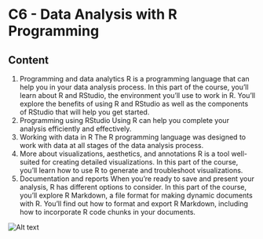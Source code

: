 # C6 - Data Analysis with R Programming

## Content
1. Programming and data analytics
R is a programming language that can help you in your data analysis process. In this part of the course, you’ll learn about R and RStudio, the environment you’ll use to work in R. You’ll explore the benefits of using R and RStudio as well as the components of RStudio that will help you get started.
2. Programming using RStudio
Using R can help you complete your analysis efficiently and effectively.
3. Working with data in R
The R programming language was designed to work with data at all stages of the data analysis process. 
4. More about visualizations, aesthetics, and annotations
R is a tool well-suited for creating detailed visualizations. In this part of the course, you’ll learn how to use R to generate and troubleshoot visualizations. 
5. Documentation and reports
When you’re ready to save and present your analysis, R has different options to consider. In this part of the course, you’ll explore R Markdown, a file format for making dynamic documents with R. You’ll find out how to format and export R Markdown, including how to incorporate R code chunks in your documents.  


![Alt text]()
